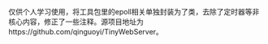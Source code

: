 仅供个人学习使用，将工具包里的epoll相关单独封装为了类，去除了定时器等非核心内容，修正了一些注释。源项目地址为https://github.com/qinguoyi/TinyWebServer。

